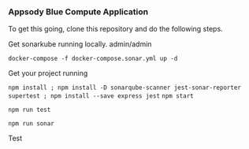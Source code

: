 ### Appsody Blue Compute Application 

To get this going, clone this repository and do the following steps. 

Get sonarkube running locally. admin/admin

  `docker-compose -f docker-compose.sonar.yml up -d` 

Get your project running



  `npm install ; npm install -D sonarqube-scanner jest-sonar-reporter supertest ; npm install --save express jest`
  `npm start`
  

  `npm run test`
  
  `npm run sonar`
  
Test
